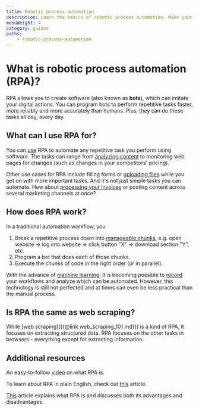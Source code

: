 ```yaml
---
title: Robotic process automation
description: Learn the basics of robotic process automation. Make your processes on the web and other software more efficient by automating repetitive tasks.
menuWeight: 4
category: guides
paths:
    - robotic-process-automation
---
```


# [](#what-is-robotic-process-automation-rpa) What is robotic process automation (RPA)?

RPA allows you to create software (also known as **bots**), which can imitate your digital actions. You can program bots to perform repetitive tasks faster, more reliably and more accurately than humans. Plus, they can do these tasks all day, every day.

## [](#what-can-i-use-rpa-for) What can I use RPA for?

You can [use](https://apify.com/use-cases/rpa) RPA to automate any repetitive task you perform using software. The tasks can range from [analyzing content](https://apify.com/jakubbalada/content-checker) to monitoring web pages for changes (such as changes in your competitors' pricing). 

Other use cases for RPA include filling forms or [uploading files](https://apify.com/lukaskrivka/google-sheets) while you get on with more important tasks. And it's not just simple tasks you can automate. How about [processing your invoices](https://apify.com/katerinahronik/toggl-invoice-download) or posting content across several marketing channels at once?

## [](#how-does-rpa-work) How does RPA work?

In a traditional automation workflow, you

1. Break a repetitive process down into [manageable chunks](https://kissflow.com/workflow/workflow-automation/an-8-step-checklist-to-get-your-workflow-ready-for-automation/), e.g. open website => log into website => click button "X" => download section "Y", etc.
2. Program a bot that does each of those chunks.
3. Execute the chunks of code in the right order (or in parallel).

With the advance of [machine learning](https://en.wikipedia.org/wiki/Machine_learning), it is becoming possible to [record](https://www.nice.com/rpa/rpa-guide/process-recorder-function-in-rpa/) your workflows and analyze which can be automated. However, this technology is still not perfected and at times can even be less practical than the manual process.

## [](#is-rpa-the-same-as-web-scraping) Is RPA the same as web scraping?

While [web scraping]({{@link web_scraping_101.md}}) is a kind of RPA, it focuses on extracting structured data. RPA focuses on the other tasks in browsers - everything except for extracting information.

## [](#additional-resources) Additional resources

An easy-to-follow [video](https://www.youtube.com/watch?v=9URSbTOE4YI) on what RPA is.

To learn about RPA in plain English, check out [this](https://enterprisersproject.com/article/2019/5/rpa-robotic-process-automation-how-explain) article.

[This](https://www.cio.com/article/3236451/what-is-rpa-robotic-process-automation-explained.html) article explains what RPA is and discusses both its advantages and disadvantages.
